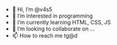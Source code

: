 - 👋 Hi, I’m @v4s5
- 👀 I’m interested in programming
- 🌱 I’m currently learning HTML, CSS, JS
- 💞️ I’m looking to collaborate on ...
- 📫 How to reach me tg@d

<!---
v4s5/v4s5 is a ✨ special ✨ repository because its `README.md` (this file) appears on your GitHub profile.
You can click the Preview link to take a look at your changes.
--->
